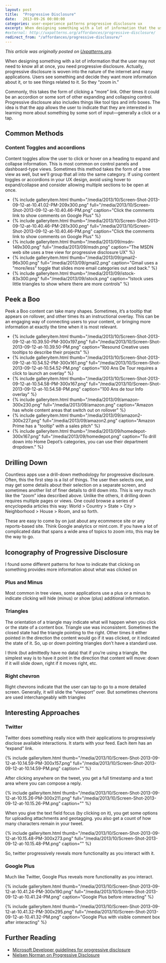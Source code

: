 ```yaml
---
layout: post
title:  "Progressive Disclosure"
date:   2013-09-26 00:00:00
categories: user-experience patterns progressive disclosure ux
excerpt: When designing something with a lot of information that the user may not need to know all at once, you need progressive disclosure. Users see something and decide they want more information about it, or to see things related to it. So they “zoom in.”
#external: http://uxpatterns.org/affordances/progressive-disclosure/
redirect_from: "/affordances/progressive-disclosure/"
---
```

_This article was originally posted on [Uxpatterns.org](http://uxpatterns.org/affordances/progressive-disclosure/)._

When designing something with a lot of information that the user may not need to know all at once, you need progressive disclosure. Actually, progressive disclosure is woven into the nature of the internet and many applications. Users see something and decide they want more information about it, or to see things related to it. So they “zoom in.”

Commonly, this takes the form of clicking a “more” link. Other times it could be an accordion or some sort of other expanding and collapsing control. Progressive disclosure also includes things like tool tips and info boxes. The idea is that the app allows the user to  indicate that they are interested in learning more about something by some sort of input—generally a click or a tap.

## Common Methods

### Content Toggles and accordions

Content toggles allow the user to click or hover on a heading to expand and collapse information. This is most common on control panels and dashboard-type views. Sometimes this method takes the form of a tree view as well, but we’ll group that all into the same category. If using content toggles or accordions in your UX design, avoid using hover to expand/collapse and consider allowing multiple sections to be open at once.

<ul class="gallery">
  <li>
    {% include galleryitem.html thumb="/media/2013/10/Screen-Shot-2013-09-12-at-10.41.02-PM-209x300.png" full="/media/2013/10/Screen-Shot-2013-09-12-at-10.40.46-PM.png" caption="Click the comments link to show comments on Google Plus" %}
  </li>
  <li>
    {% include galleryitem.html thumb="/media/2013/10/Screen-Shot-2013-09-12-at-10.40.46-PM-281x300.png" full="/media/2013/10/Screen-Shot-2013-09-12-at-10.40.46-PM.png" caption="Click the comments link to show comments on Google Plus" %}
  </li>
  <li>
    {% include galleryitem.html thumb="/media/2013/09/msdn-149x300.png" full="/media/2013/09/msdn.png" caption="The MSDN web site uses a tree view for progressive disclosure UX" %}
  </li>
  <li>
    {% include galleryitem.html thumb="/media/2013/09/gmail2-96x300.png" full="/media/2013/09/gmail2.png" caption="Gmail uses a &quot;more/less&quot; toggle that slides more email categories out and back." %}
  </li>
  <li>
    {% include galleryitem.html thumb="/media/2013/09/istock-83x300.png" full="/media/2013/09/istock.png" caption="Istock uses little triangles to show where there are more controls" %}
  </li>
</ul>

## Peek a Boo

Peek a Boo content can take many shapes. Sometimes, it’s a tooltip that appears on rollover, and other times its an instructional overlay. This can be an engaging way of connecting users to your content, or bringing more information at exactly the time when it is most relevant.

<ul class="gallery">
  <li>
    {% include galleryitem.html thumb="/media/2013/10/Screen-Shot-2013-09-12-at-10.39.50-PM-300x197.png" full="/media/2013/10/Screen-Shot-2013-09-12-at-10.39.50-PM.png" caption="Resound Creative uses tooltips to describe their projects" %}
  </li>
  <li>
    {% include galleryitem.html thumb="/media/2013/10/Screen-Shot-2013-09-12-at-10.54.52-PM-300x161.png" full="/media/2013/10/Screen-Shot-2013-09-12-at-10.54.52-PM.png" caption="100 Ans De Tour requires a click to launch an overlay" %}
  </li>
  <li>
    {% include galleryitem.html thumb="/media/2013/10/Screen-Shot-2013-09-12-at-10.54.58-PM-300x167.png" full="/media/2013/10/Screen-Shot-2013-09-12-at-10.54.58-PM.png" caption="100 Ans de tour Info overlay" %}
  </li>
  <li>
    {% include galleryitem.html thumb="/media/2013/09/amazon-300x230.png" full="/media/2013/09/amazon.png" caption="Amazon has whole content areas that switch out on rollover" %}
  </li>
  <li>
    {% include galleryitem.html thumb="/media/2013/09/amazon2-300x227.png" full="/media/2013/09/amazon2.png" caption="Amazon Prime has a &quot;tooltip&quot; with a sales pitch" %}
  </li>
  <li>
    {% include galleryitem.html thumb="/media/2013/09/homedepot-300x167.png" full="/media/2013/09/homedepot.png" caption="To drill down into Home Depot’s categories, you can use their department dropdown." %}
  </li>
</ul>

## Drilling Down

Countless apps use a drill-down methodology for progressive disclosure. Often, this the first step is a list of things. The user then selects one, and may get some details about their selection on a separate screen, and sometimes another list of finer details to drill down into. This is very much like the “zoom” idea described above. Unlike the others, it drilling down requires multiple pages or views. One could browse a series of encyclopedia articles this way: World > Country > State > City > Neighborhood > House > Room, and so forth.

These are easy to come by on just about any ecommerce site or any reports-based site. Think Google analytics or  mint.com. If you have a lot of complicated data that spans a wide area of topics to zoom into, this may be the way to go.

## Iconography of Progressive Disclosure

I found some different patterns for how to indicate that clicking on something provides more information about what was clicked on

### Plus and Minus

Most common in tree views, some applications use a plus or a minus to indicate clicking will hide (minus) or show (plus) additional information.

### Triangles

The orientation of a triangle may indicate what will happen when you click or the state of a content box. Triangle use was inconsistent. Sometimes the closed state had the triangle pointing to the right. Other times it either pointed in the direction the content would go if it was clicked, or it indicated the state of it. So, up or down pointing triangles don’t have a standard use.

I think (but admittedly have no data) that if you’re using a triangle, the simplest way is to have it point in the direction that content will move: down if it will slide down, right if it moves right, etc.

### Right chevron

Right chevrons indicate that the user can tap to go to a more detailed screen. Generally, it will slide the “viewport” over. But sometimes chevrons are used interchangeably with triangles

## Interesting Approaches

### Twitter

Twitter does something really nice with their applications to progressively disclose available interactions. It starts with your feed. Each item has an “expand” link.

{% include galleryitem.html thumb="/media/2013/10/Screen-Shot-2013-09-12-at-10.14.59-PM-300x157.png" full="/media/2013/10/Screen-Shot-2013-09-12-at-10.14.59-PM.png" caption="" %}

After clicking anywhere on the tweet, you get a full timestamp and a text area where you can compose a reply.

{% include galleryitem.html thumb="/media/2013/10/Screen-Shot-2013-09-12-at-10.15.26-PM-300x211.png" full="/media/2013/10/Screen-Shot-2013-09-12-at-10.15.26-PM.png" caption="" %}

When you give the text field focus (by clicking on it), you get some options for uploading attachments and geotagging. you also get a count of how many characters remain in your tweet.

{% include galleryitem.html thumb="/media/2013/10/Screen-Shot-2013-09-12-at-10.15.48-PM-300x273.png" full="/media/2013/10/Screen-Shot-2013-09-12-at-10.15.48-PM.png" caption="" %}

So, twitter progressively reveals more functionality as you interact with it.

### Google Plus

Much like Twitter, Google Plus reveals more functionality as you interact.

{% include galleryitem.html thumb="/media/2013/10/Screen-Shot-2013-09-12-at-10.41.24-PM-300x190.png" full="/media/2013/10/Screen-Shot-2013-09-12-at-10.41.24-PM.png" caption="Google Plus before interacting" %}

{% include galleryitem.html thumb="/media/2013/10/Screen-Shot-2013-09-12-at-10.41.32-PM-300x295.png" full="/media/2013/10/Screen-Shot-2013-09-12-at-10.41.32-PM.png" caption="Google Plus with visible comment box after interacting" %}

## Further Reading

- [Microsoft Developer guidelines for progressive disclosure](http://msdn.microsoft.com/en-us/library/windows/desktop/aa511487.aspx)
- [Nielsen Norman on Progressive Disclosure](http://www.nngroup.com/articles/progressive-disclosure/)
